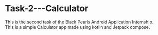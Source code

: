 # Task-2---Calculator
This is the second task of the Black Pearls Android Application Internship. This is a simple Calculator app made using kotlin and Jetpack compose.
